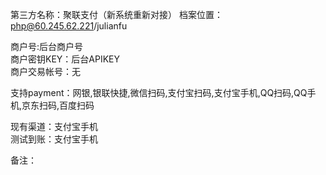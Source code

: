 第三方名称：聚联支付（新系统重新对接）
档案位置：php@60.245.62.221/julianfu
 
商户号:后台商户号  
商户密钥KEY：后台APIKEY  
商户交易帐号：无  
 
支持payment：网银,银联快捷,微信扫码,支付宝扫码,支付宝手机,QQ扫码,QQ手机,京东扫码,百度扫码  
 
现有渠道：支付宝手机   
测试到账：支付宝手机    
 
备注：  

